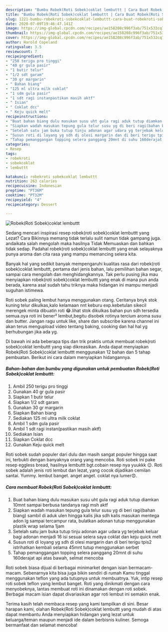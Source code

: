 ```yaml
---
description: "Bumbu Robek(Roti Sobek)coklat lembuttt | Cara Buat Robek(Roti Sobek)coklat lembuttt Yang Paling Enak"
title: "Bumbu Robek(Roti Sobek)coklat lembuttt | Cara Buat Robek(Roti Sobek)coklat lembuttt Yang Paling Enak"
slug: 1221-bumbu-robekroti-sobekcoklat-lembuttt-cara-buat-robekroti-sobekcoklat-lembuttt-yang-paling-enak
date: 2020-07-09T19:46:47.141Z
image: https://img-global.cpcdn.com/recipes/ae158208c996f3ab/751x532cq70/robekroti-sobekcoklat-lembuttt-foto-resep-utama.jpg
thumbnail: https://img-global.cpcdn.com/recipes/ae158208c996f3ab/751x532cq70/robekroti-sobekcoklat-lembuttt-foto-resep-utama.jpg
cover: https://img-global.cpcdn.com/recipes/ae158208c996f3ab/751x532cq70/robekroti-sobekcoklat-lembuttt-foto-resep-utama.jpg
author: Harold Copeland
ratingvalue: 3.5
reviewcount: 7
recipeingredient:
- "250 terigu pro tinggi"
- "40 gr gula pasir"
- "1 butir telur"
- "1/2 sdt garam"
- "30 gr margarin"
- " Bahan biang"
- "125 ml ultra milk coklat"
- "1 sdm gula pasir"
- "1 sdt ragi instanpastikan masih aktf"
- " Isian"
- " Coklat dcc"
- " Keju quick melt"
recipeinstructions:
- "Buat bahan biang dulu masukan susu uht gula ragi aduk tutup diamkan 10mnt sampai berbusa tandanya ragi msh aktf"
- "Siapkan wadah masukan tepung gula telur susu yg di beri ragi(bahan biang) sambil di aduk ulen hingga kalis jika sdh kalis masukan mentega adon lg sampai tercampur rata, bulatkan adonan tutup menggunakan plastik wrap selama 1jam"
- "Setelah satu jam buka tutup tinju adonan agar udara yg terjebak keluar bagi adonan menjadi 16 isi sesuai selera saya coklat dan keju quick melt"
- "Susun roti di loyang yg sdh di olesi margarin dan di beri terigu tpis2 istrihatkan kembali selama 45mnt tutup menggunakan serbet"
- "Tahap pemanggangan topping selera panggang 20mnt di suhu 160derajat api atas bawah, selmat mencoba"
categories:
- Resep
tags:
- robekroti
- sobekcoklat
- lembuttt

katakunci: robekroti sobekcoklat lembuttt 
nutrition: 263 calories
recipecuisine: Indonesian
preptime: "PT36M"
cooktime: "PT32M"
recipeyield: "4"
recipecategory: Dessert

---
```



![Robek(Roti Sobek)coklat lembuttt](https://img-global.cpcdn.com/recipes/ae158208c996f3ab/751x532cq70/robekroti-sobekcoklat-lembuttt-foto-resep-utama.jpg)

Sedang mencari inspirasi resep robek(roti sobek)coklat lembuttt yang Lezat? Cara Bikinnya memang tidak terlalu sulit namun tidak gampang juga. andaikata salah mengolah maka hasilnya Tidak Memuaskan dan bahkan tidak sedap. Padahal robek(roti sobek)coklat lembuttt yang enak selayaknya punya aroma dan cita rasa yang mampu memancing selera kita.

Banyak hal yang sedikit banyak mempengaruhi kualitas rasa dari robek(roti sobek)coklat lembuttt, pertama dari jenis bahan, lalu pemilihan bahan segar, sampai cara mengolah dan menghidangkannya. Tak perlu pusing jika mau menyiapkan robek(roti sobek)coklat lembuttt yang enak di mana pun anda berada, karena asal sudah tahu triknya maka hidangan ini mampu menjadi suguhan istimewa.

Roti sobek paling lembut hanya menggunakan otang. Ceritanya bnyk stok kuning telur dikulkas,kalo kelamaan nnt keburu exp.kebetulan sikecil merengek minta dibuatin roti 😂.lihat stok dikulkas bahan pun sdh tersedia semua.oya roti ini bener² lembut,begitu disobek rotinya tercium aroma susu dan butter. Jangan ragu untuk like, share dan subscribe karena channel ini akan terus mengupload video tentang baking, cooking dan hal hal yg berhubungan jika ada yg.


Di bawah ini ada beberapa tips dan trik praktis untuk membuat robek(roti sobek)coklat lembuttt yang siap dikreasikan. Anda dapat menyiapkan Robek(Roti Sobek)coklat lembuttt menggunakan 12 bahan dan 5 tahap pembuatan. Berikut ini cara dalam menyiapkan hidangannya.

<!--inarticleads1-->

##### Bahan-bahan dan bumbu yang digunakan untuk pembuatan Robek(Roti Sobek)coklat lembuttt:

1. Ambil 250 terigu pro tinggi
1. Gunakan 40 gr gula pasir
1. Siapkan 1 butir telur
1. Siapkan 1/2 sdt garam
1. Gunakan 30 gr margarin
1. Siapkan  Bahan biang
1. Sediakan 125 ml ultra milk coklat
1. Ambil 1 sdm gula pasir
1. Ambil 1 sdt ragi instan(pastikan masih aktf)
1. Sediakan  Isian
1. Siapkan  Coklat dcc
1. Gunakan  Keju quick melt


Roti sobek sudah populer dari dulu dan masih sangat populer hingga saat ini, terbukti dengan banyaknya orang yang mencoba. Roti sobek ini pake resep eggless bread, hasilnya lembuttt bgt.cobain resep nya yuukkk 😉. Roti sobek adalah jenis roti lembut dan lezat, yang cocok dijadikan cemilan santai. Yummy. lembut banget. anget anget. coklat nya lumer😍. 

<!--inarticleads2-->

##### Cara membuat Robek(Roti Sobek)coklat lembuttt:

1. Buat bahan biang dulu masukan susu uht gula ragi aduk tutup diamkan 10mnt sampai berbusa tandanya ragi msh aktf
1. Siapkan wadah masukan tepung gula telur susu yg di beri ragi(bahan biang) sambil di aduk ulen hingga kalis jika sdh kalis masukan mentega adon lg sampai tercampur rata, bulatkan adonan tutup menggunakan plastik wrap selama 1jam
1. Setelah satu jam buka tutup tinju adonan agar udara yg terjebak keluar bagi adonan menjadi 16 isi sesuai selera saya coklat dan keju quick melt
1. Susun roti di loyang yg sdh di olesi margarin dan di beri terigu tpis2 istrihatkan kembali selama 45mnt tutup menggunakan serbet
1. Tahap pemanggangan topping selera panggang 20mnt di suhu 160derajat api atas bawah, selmat mencoba


Roti sobek biasa dijual di berbagai minimarket dengan isian bermacam-macam. Sebenarnya kita bisa juga bikin sendiri di rumah Kamu tinggal menggunakan teflon yang ada tutupnya untuk membuatnya. Yuk, intip resep roti sobek teflon yang lembut banget. Roti yang dinikmati dengan cara menyobeknya, lantas membuat roti ini dinamakan dengan roti sobek. Berbagai macam isian dapat divariasikan agar roti lembut ini semakin enak. 

Terima kasih telah membaca resep yang kami tampilkan di sini. Besar harapan kami, olahan Robek(Roti Sobek)coklat lembuttt yang mudah di atas dapat membantu Anda menyiapkan hidangan yang lezat untuk keluarga/teman maupun menjadi ide dalam berbisnis kuliner. Semoga bermanfaat dan selamat mencoba!
